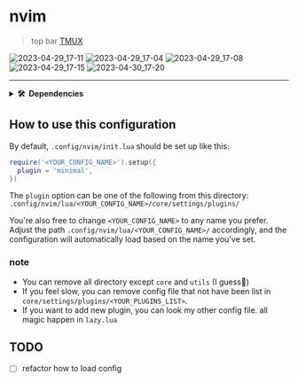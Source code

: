 # nvim

> top bar [TMUX](https://github.com/LoneExile/dotfiles/blob/main/.tmux.conf)

![2023-04-29_17-11](https://user-images.githubusercontent.com/82561297/235297373-37da0035-7280-42b6-81c8-92911c0b92c5.png)
![2023-04-29_17-04](https://user-images.githubusercontent.com/82561297/235297100-d2535c59-0299-4e52-8d51-acdf4b72e056.png)
![2023-04-29_17-08](https://user-images.githubusercontent.com/82561297/235297225-a4184b69-86c7-4e27-8e7d-757a49f0865e.png)
![2023-04-29_17-15](https://user-images.githubusercontent.com/82561297/235297549-1ce0183c-d03b-4d44-a634-30eb6e3f2767.png)
![2023-04-30_17-20](https://user-images.githubusercontent.com/82561297/235347973-8e1b7b26-2117-4902-b3ac-72c473aae185.png)

---

<details>
  <summary><b>🛠️&nbsp;&nbsp;Dependencies</b></summary>

- neovim >= 0.10
- nodejs >= 18
- python3 >= 3.9
- luarocks >= 5.3 (optional)
- go >= 1.21 (optional)
- rust >= 1.61 (optional)

**windows** via [scoop](https://scoop.sh/)

```pwsh
  scoop install main/luarocks main/go main/rust main/nodejs-lts main/python
```

**Arch** via [yay](https://github.com/Jguer/yay)

```bash
  yay -S python-pynvim nodejs npm luarocks go rust
```

install

```bash
pip install pynvim

npm install -g neovim

```

</details>

## How to use this configuration

By default, `.config/nvim/init.lua` should be set up like this:

```lua
require('<YOUR_CONFIG_NAME>').setup({
  plugin = 'minimal',
})

```

The `plugin` option can be one of the following from this directory:
`.config/nvim/lua/<YOUR_CONFIG_NAME>/core/settings/plugins/`

You're also free to change `<YOUR_CONFIG_NAME>` to any name you prefer. Adjust
the path `.config/nvim/lua/<YOUR_CONFIG_NAME>/` accordingly, and the
configuration will automatically load based on the name you've set.

### note

- You can remove all directory except `core` and `utils` (I guess🤔)
- If you feel slow, you can remove config file that not have been list in
  `core/settings/plugins/<YOUR_PLUGINS_LIST>`.
- If you want to add new plugin, you can look my other config file. all magic
  happen in `lazy.lua`

## TODO

- [ ] refactor how to load config
